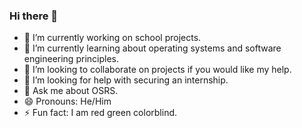 ### Hi there 👋

- 🔭 I’m currently working on school projects.
- 🌱 I’m currently learning about operating systems and software engineering principles.
- 👯 I’m looking to collaborate on projects if you would like my help.
- 🤔 I’m looking for help with securing an internship.
- 💬 Ask me about OSRS.
- 😄 Pronouns: He/Him
- ⚡ Fun fact: I am red green colorblind.

<!--
**Littlep640/Littlep640** is a ✨ _special_ ✨ repository because its `README.md` (this file) appears on your GitHub profile.

Here are some ideas to get you started:

-->

